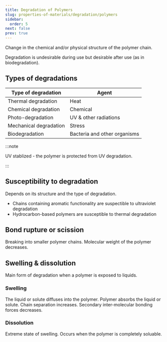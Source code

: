 ```yaml
---
title: Degradation of Polymers
slug: properties-of-materials/degradation/polymers
sidebar:
  order: 5
next: false
prev: true
---
```


Change in the chemical and/or physical structure of the polymer chain.

Degradation is undesirable during use but desirable after use (as in
biodegradation).

## Types of degradations

| Type of degradation    | Agent                        |
| ---------------------- | ---------------------------- |
| Thermal degradation    | Heat                         |
| Chemical degradation   | Chemical                     |
| Photo-degradation      | UV & other radiations        |
| Mechanical degradation | Stress                       |
| Biodegradation         | Bacteria and other organisms |

:::note

UV stablized - the polymer is protected from UV degradation.

:::

## Susceptibility to degradation

Depends on its structure and the type of degradation.

- Chains containing aromatic functionality are suspectible to ultraviolet
  degradation
- Hydrocarbon-based polymers are susceptible to thermal degradation

## Bond rupture or scission

Breaking into smaller polymer chains. Molecular weight of the polymer decreases.

## Swelling & dissolution

Main form of degradation when a polymer is exposed to liquids.

### Swelling

The liquid or solute diffuses into the polymer. Polymer absorbs the liquid or
solute. Chain separation increases. Secondary inter-molecular bonding forces
decreases.

### Dissolution

Extreme state of swelling. Occurs when the polymer is completely soluable.
